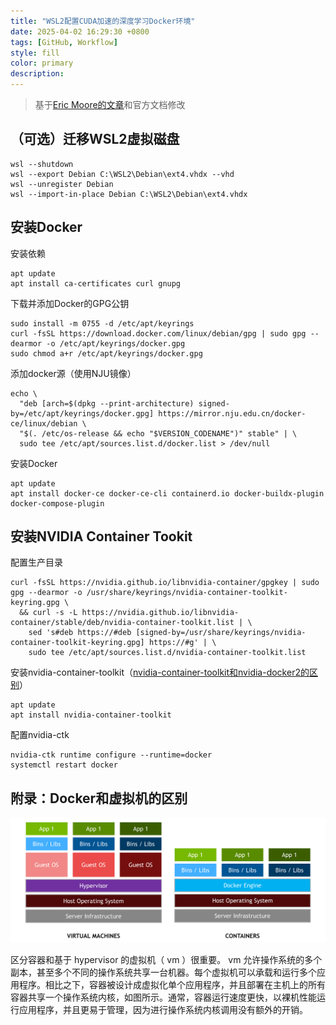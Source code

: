 ```yaml
---
title: "WSL2配置CUDA加速的深度学习Docker环境"
date: 2025-04-02 16:29:30 +0800
tags: [GitHub, Workflow]
style: fill
color: primary
description: 
---
```


> 基于[Eric Moore的文章](https://eric-gitta-moore.github.io/2023/full-stack-development-and-deep-learning-tensorflow-pytorch-gpu-acceleration-using-nvidia-docker-in-wsl2/)和官方文档修改

## （可选）迁移WSL2虚拟磁盘

```shell
wsl --shutdown
wsl --export Debian C:\WSL2\Debian\ext4.vhdx --vhd
wsl --unregister Debian
wsl --import-in-place Debian C:\WSL2\Debian\ext4.vhdx
```

## 安装Docker

安装依赖

```shell
apt update
apt install ca-certificates curl gnupg
```

下载并添加Docker的GPG公钥

```shell
sudo install -m 0755 -d /etc/apt/keyrings
curl -fsSL https://download.docker.com/linux/debian/gpg | sudo gpg --dearmor -o /etc/apt/keyrings/docker.gpg
sudo chmod a+r /etc/apt/keyrings/docker.gpg
```

添加docker源（使用NJU镜像）

```shell
echo \
  "deb [arch=$(dpkg --print-architecture) signed-by=/etc/apt/keyrings/docker.gpg] https://mirror.nju.edu.cn/docker-ce/linux/debian \
  "$(. /etc/os-release && echo "$VERSION_CODENAME")" stable" | \
  sudo tee /etc/apt/sources.list.d/docker.list > /dev/null
```

安装Docker

```shell
apt update
apt install docker-ce docker-ce-cli containerd.io docker-buildx-plugin docker-compose-plugin
```

## 安装NVIDIA Container Tookit

配置生产目录

```shell
curl -fsSL https://nvidia.github.io/libnvidia-container/gpgkey | sudo gpg --dearmor -o /usr/share/keyrings/nvidia-container-toolkit-keyring.gpg \
  && curl -s -L https://nvidia.github.io/libnvidia-container/stable/deb/nvidia-container-toolkit.list | \
    sed 's#deb https://#deb [signed-by=/usr/share/keyrings/nvidia-container-toolkit-keyring.gpg] https://#g' | \
    sudo tee /etc/apt/sources.list.d/nvidia-container-toolkit.list
```

安装nvidia-container-toolkit（[nvidia-container-toolkit和nvidia-docker2的区别](https://github.com/NVIDIA/nvidia-docker/issues/1268#issuecomment-632692949)）

```shell
apt update
apt install nvidia-container-toolkit 
```

配置nvidia-ctk

```shell
nvidia-ctk runtime configure --runtime=docker
systemctl restart docker
```

## 附录：Docker和虚拟机的区别

![VM_vs_Docker](image/CUDA_4_WSL2/VM_vs_Docker.png)

区分容器和基于 hypervisor 的虚拟机（ vm ）很重要。 vm 允许操作系统的多个副本，甚至多个不同的操作系统共享一台机器。每个虚拟机可以承载和运行多个应用程序。相比之下，容器被设计成虚拟化单个应用程序，并且部署在主机上的所有容器共享一个操作系统内核，如图所示。通常，容器运行速度更快，以裸机性能运行应用程序，并且更易于管理，因为进行操作系统内核调用没有额外的开销。
